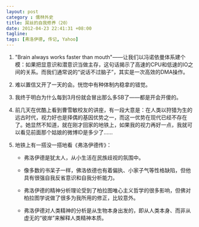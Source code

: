 ```yaml
---
layout: post
category : 儒林外史
title: 屌丝的自我修养（20）
date: 2012-04-23 22:41:31 +08:00
tagline:
tags: [弗洛伊德, 传记, Yahoo]
---
```


1. "Brain always works faster than mouth"——让我们以冯诺依曼体系建个模：如果把显意识和潜意识当做主存，这句话揭示了高速的CPU和低速的IO之间的关系。而我们通常说的“说话不过脑子”，其实是一次高效的DMA操作。

2. 难以置信又开了一天的会。恍惚中有种体制内稳拿的错觉。

3. 我终于明白为什么每到3月份就会冒出那么多SB了——都是开会开傻的。

4. 前几天在优酷上看到曹雪敏校友的讲座，有一段大意是：在人类以狩猎为生的远古时代，视力好也是择偶的基因优势之一，而这一优势在现代已经不存在了。她显然不知道，就在刚才回家的地铁上，如果我的视力再好一点，我就可以看见前面那个姑娘的微博ID是多少了……

5. 地铁上有一搭没一搭地看《弗洛伊德传》：

    * 弗洛伊德是犹太人，从小生活在民族歧视的氛围中。

    * 像多数的书呆子一样，佛洛依德也有着偏执、小家子气等性格缺陷，但他具有很强自我反省意识和自我分析能力。

    * 弗洛伊德的精神分析理论受到了柏拉图唯心主义哲学的很多影响，但佛对柏拉图学说做了很多为我所用的修正，比较意外。

    * 弗洛伊德对人类精神的分析是从生物本身出发的，即从人类本身、而非从虚无的“彼岸”来解释人类精神本质。


